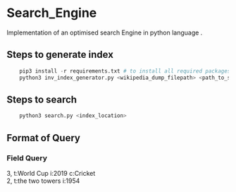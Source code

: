 # Search_Engine
Implementation of an optimised search Engine in python language .

## Steps to generate index 
```python
    pip3 install -r requirements.txt # to install all required packages
    python3 inv_index_generator.py <wikipedia_dump_filepath> <path_to_store_index>
```
## Steps to search 
```python
    python3 search.py <index_location> 
```
## Format of Query 
### Field Query 
<p> 3, t:World Cup i:2019 c:Cricket <br>
2, t:the two towers i:1954 </p>
